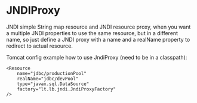 # JNDIProxy
JNDI simple String map resource and JNDI resource proxy, when you want a multiple JNDI properties to use the same resource, but in a different name, so just define a JNDI proxy with a name and a realName property to redirect to actual resource.

Tomcat config example how to use JndiProxy (need to be in a classpath):
```
<Resource 
    name="jdbc/productionPool" 
    realName="jdbc/devPool"
    type="javax.sql.DataSource"
    factory="lt.lb.jndi.JndiProxyFactory" 
/>
```
